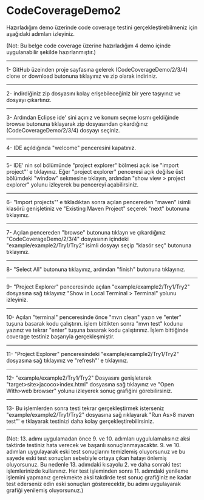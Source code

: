 # CodeCoverageDemo2

Hazırladığım demo üzerinde code coverage testini gerçekleştirebilmeniz için aşağıdaki adımları izleyiniz.

(Not: Bu belge code coverage üzerine hazırladığım 4 demo içinde uygulanabilir şekilde hazırlanmıştır.)

________________________________________________________________________________________________________________________________________________________________________________________________________________________________________________________________________________________________________________________________________________________________________________________________________________________________________________________________________________
1- GitHub üzeinden proje sayfasına gelerek (CodeCoverageDemo/2/3/4) clone or download butonuna tıklayınız ve zip olarak indiriniz.
________________________________________________________________________________________________________________________________________________________________________________________________________________________________________________________________________________________________________________________________________________________________________________________________________________________________________________________________________________
2- indirdiğiniz zip dosyasını kolay erişebileceğiniz bir yere taşıyınız ve dosyayı çıkartınız.
________________________________________________________________________________________________________________________________________________________________________________________________________________________________________________________________________________________________________________________________________________________________________________________________________________________________________________________________________________
3- Ardından Eclipse ide' sini açınız ve konum seçme kısmı geldiğinde browse butonuna tıklayarak zip dosyasından çıkardığınız (CodeCoverageDemo/2/3/4) dosyayı seçiniz.
________________________________________________________________________________________________________________________________________________________________________________________________________________________________________________________________________________________________________________________________________________________________________________________________________________________________________________________________________________
4- IDE açıldığında "welcome" penceresini kapatınız.
________________________________________________________________________________________________________________________________________________________________________________________________________________________________________________________________________________________________________________________________________________________________________________________________________________________________________________________________________________
5- IDE' nin sol bölümünde "project explorer" bölmesi açık ise "import project"' e tıklayınız. Eğer "project explorer" penceresi açık değilse üst bölümdeki "window" sekmesine tıklayın, ardından "show view > project explorer" yolunu izleyerek  bu pencereyi açabilirsiniz.
________________________________________________________________________________________________________________________________________________________________________________________________________________________________________________________________________________________________________________________________________________________________________________________________________________________________________________________________________________
6- "Import projects"' e tıkladıktan sonra açılan pencereden "maven" isimli klasörü genişletiniz ve "Existing Maven Project" seçerek "next" butonuna tıklayınız.
________________________________________________________________________________________________________________________________________________________________________________________________________________________________________________________________________________________________________________________________________________________________________________________________________________________________________________________________________________
7- Açılan pencereden "browse" butonuna tıklayn ve çıkardığınız "CodeCoverageDemo/2/3/4" dosyasının içindeki "example/example2/Try1/Try2" isimli dosyayı seçip "klasör seç" butonuna tıklayınız.
________________________________________________________________________________________________________________________________________________________________________________________________________________________________________________________________________________________________________________________________________________________________________________________________________________________________________________________________________________
8- "Select All" butonuna tıklayınız, ardından "finish" butonuna tıklayınız.
________________________________________________________________________________________________________________________________________________________________________________________________________________________________________________________________________________________________________________________________________________________________________________________________________________________________________________________________________________
9- "Project Explorer" penceresinde açılan "example/example2/Try1/Try2" dosyasına sağ tıklayınız "Show in Local Terminal > Terminal" yolunu izleyiniz.
________________________________________________________________________________________________________________________________________________________________________________________________________________________________________________________________________________________________________________________________________________________________________________________________________________________________________________________________________________
10- Açılan "terminal" penceresinde önce "mvn clean" yazın ve "enter" tuşuna basarak kodu çalıştırın. işlem bittikten sonra "mvn test" kodunu yazınız ve tekrar "enter" tuşuna basarak kodu çalıştırınız. İşlem bittiğinde coverage testiniz başarıyla gerçekleşmiştir.
________________________________________________________________________________________________________________________________________________________________________________________________________________________________________________________________________________________________________________________________________________________________________________________________________________________________________________________________________________
11- "Project Explorer" penceresindeki "example/example2/Try1/Try2" dosyasına sağ tıklayınız ve "refresh"' e tıklayınız.
________________________________________________________________________________________________________________________________________________________________________________________________________________________________________________________________________________________________________________________________________________________________________________________________________________________________________________________________________________
12- "example/example2/Try1/Try2" Dosyasını genişleterek "target>site>jacoco>index.html" dosyasına sağ tıklayınız ve "Open With>web browser" yolunu izleyerek sonuç grafiğini görebilirsiniz.
________________________________________________________________________________________________________________________________________________________________________________________________________________________________________________________________________________________________________________________________________________________________________________________________________________________________________________________________________________
13- Bu işlemlerden sonra testi tekrar gerçekleştirmek isterseniz "example/example2/Try1/Try2" dosyasına sağ rıklayarak "Run As>8 maven test"' e tklayarak testinizi daha kolay gerçekleştirebilirsiniz.
________________________________________________________________________________________________________________________________________________________________________________________________________________________________________________________________________________________________________________________________________________________________________________________________________________________________________________________________________________

(Not: 13. adımı uygulamadan önce 9. ve 10. adımları uygululamalısınız aksi taktirde testiniz hata verecek ve başarılı sonuçlanmayacaktır. 9. ve 10. adımları uygulayarak eski test sonuçlarını temizlemiş oluyorsunuz ve bu sayede eski test sonuçları sebebiyle ortaya çıkan hatayı önlemiş oluyorsunuz.
Bu nedenle 13. adımdaki kısayolu 2. ve daha sonraki test işlemlerinizde kullanınız. Her test işleminden sonra 11. adımdaki yenileme işlemini yapmanız gerekmekte aksi takdirde test sonuç grafiğiniz ne kadar test ederseniz edin eski sonuçları gösterecektir, bu adımı uygulayarak grafiği yenilemiş oluyorsunuz.)
